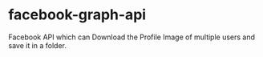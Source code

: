 # facebook-graph-api
Facebook API which can Download the Profile Image of multiple users and save it in a folder.
